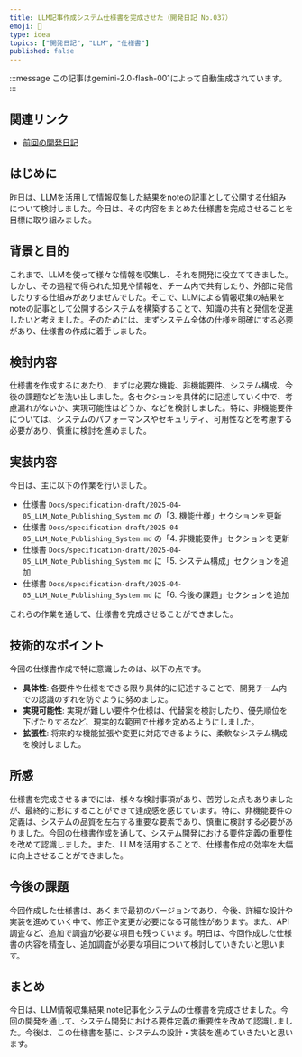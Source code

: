 ```yaml
---
title: LLM記事作成システム仕様書を完成させた（開発日記 No.037）
emoji: 📝
type: idea
topics: ["開発日記", "LLM", "仕様書"]
published: false
---
```


:::message
この記事はgemini-2.0-flash-001によって自動生成されています。
:::

## 関連リンク
- [前回の開発日記](https://zenn.dev/centervil/articles/2025-04-05_036_dev-diary)

## はじめに
昨日は、LLMを活用して情報収集した結果をnoteの記事として公開する仕組みについて検討しました。今日は、その内容をまとめた仕様書を完成させることを目標に取り組みました。

## 背景と目的
これまで、LLMを使って様々な情報を収集し、それを開発に役立ててきました。しかし、その過程で得られた知見や情報を、チーム内で共有したり、外部に発信したりする仕組みがありませんでした。そこで、LLMによる情報収集の結果をnoteの記事として公開するシステムを構築することで、知識の共有と発信を促進したいと考えました。そのためには、まずシステム全体の仕様を明確にする必要があり、仕様書の作成に着手しました。

## 検討内容
仕様書を作成するにあたり、まずは必要な機能、非機能要件、システム構成、今後の課題などを洗い出しました。各セクションを具体的に記述していく中で、考慮漏れがないか、実現可能性はどうか、などを検討しました。特に、非機能要件については、システムのパフォーマンスやセキュリティ、可用性などを考慮する必要があり、慎重に検討を進めました。

## 実装内容
今日は、主に以下の作業を行いました。

*   仕様書 `Docs/specification-draft/2025-04-05_LLM_Note_Publishing_System.md` の「3. 機能仕様」セクションを更新
*   仕様書 `Docs/specification-draft/2025-04-05_LLM_Note_Publishing_System.md` の「4. 非機能要件」セクションを更新
*   仕様書 `Docs/specification-draft/2025-04-05_LLM_Note_Publishing_System.md` に「5. システム構成」セクションを追加
*   仕様書 `Docs/specification-draft/2025-04-05_LLM_Note_Publishing_System.md` に「6. 今後の課題」セクションを追加

これらの作業を通して、仕様書を完成させることができました。

## 技術的なポイント
今回の仕様書作成で特に意識したのは、以下の点です。

*   **具体性**: 各要件や仕様をできる限り具体的に記述することで、開発チーム内での認識のずれを防ぐように努めました。
*   **実現可能性**: 実現が難しい要件や仕様は、代替案を検討したり、優先順位を下げたりするなど、現実的な範囲で仕様を定めるようにしました。
*   **拡張性**: 将来的な機能拡張や変更に対応できるように、柔軟なシステム構成を検討しました。

## 所感
仕様書を完成させるまでには、様々な検討事項があり、苦労した点もありましたが、最終的に形にすることができて達成感を感じています。特に、非機能要件の定義は、システムの品質を左右する重要な要素であり、慎重に検討する必要がありました。今回の仕様書作成を通して、システム開発における要件定義の重要性を改めて認識しました。また、LLMを活用することで、仕様書作成の効率を大幅に向上させることができました。

## 今後の課題
今回作成した仕様書は、あくまで最初のバージョンであり、今後、詳細な設計や実装を進めていく中で、修正や変更が必要になる可能性があります。また、API調査など、追加で調査が必要な項目も残っています。明日は、今回作成した仕様書の内容を精査し、追加調査が必要な項目について検討していきたいと思います。

## まとめ
今日は、LLM情報収集結果 note記事化システムの仕様書を完成させました。今回の開発を通して、システム開発における要件定義の重要性を改めて認識しました。今後は、この仕様書を基に、システムの設計・実装を進めていきたいと思います。